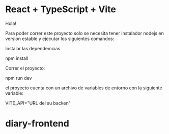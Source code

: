 # React + TypeScript + Vite

Hola!

Para poder correr este proyecto solo se necesita tener instalador nodejs en version 
estable y ejecutar los siguientes comandos: 


Instalar las dependemcias

  npm install 

Correr el proyecto: 

  npm run dev

el proyecto cuenta con un archivo de variables de entorno con la siguiente variable: 


  VITE_API="URL del su backen"

# diary-frontend
